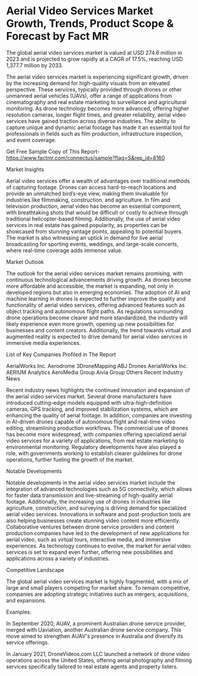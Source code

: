 # Aerial Video Services Market Growth, Trends, Product Scope & Forecast by Fact MR

The global aerial video services market is valued at USD 274.6 million in 2023 and is projected to grow rapidly at a CAGR of 17.5%, reaching USD 1,377.7 million by 2033.

The aerial video services market is experiencing significant growth, driven by the increasing demand for high-quality visuals from an elevated perspective. These services, typically provided through drones or other unmanned aerial vehicles (UAVs), offer a range of applications from cinematography and real estate marketing to surveillance and agricultural monitoring. As drone technology becomes more advanced, offering higher resolution cameras, longer flight times, and greater reliability, aerial video services have gained traction across diverse industries. The ability to capture unique and dynamic aerial footage has made it an essential tool for professionals in fields such as film production, infrastructure inspection, and event coverage.

Get Free Sample Copy of This Report-https://www.factmr.com/connectus/sample?flag=S&rep_id=8160

Market Insights

Aerial video services offer a wealth of advantages over traditional methods of capturing footage. Drones can access hard-to-reach locations and provide an unmatched bird’s-eye view, making them invaluable for industries like filmmaking, construction, and agriculture. In film and television production, aerial video has become an essential component, with breathtaking shots that would be difficult or costly to achieve through traditional helicopter-based filming. Additionally, the use of aerial video services in real estate has gained popularity, as properties can be showcased from stunning vantage points, appealing to potential buyers. The market is also witnessing an uptick in demand for live aerial broadcasting for sporting events, weddings, and large-scale concerts, where real-time coverage adds immense value.

Market Outlook

The outlook for the aerial video services market remains promising, with continuous technological advancements driving growth. As drones become more affordable and accessible, the market is expanding, not only in developed regions but also in emerging economies. The adoption of AI and machine learning in drones is expected to further improve the quality and functionality of aerial video services, offering advanced features such as object tracking and autonomous flight paths. As regulations surrounding drone operations become clearer and more standardized, the industry will likely experience even more growth, opening up new possibilities for businesses and content creators. Additionally, the trend towards virtual and augmented reality is expected to drive demand for aerial video services in immersive media experiences.

List of Key Companies Profiled in The Report

AerialWorks Inc.
Aerodrome
3DroneMapping
ABJ Drones
AerialWorks Inc.
AERIUM Analytics
AeroMedia Group
Aivia Group
Others
Recent Industry News

Recent industry news highlights the continued innovation and expansion of the aerial video services market. Several drone manufacturers have introduced cutting-edge models equipped with ultra-high-definition cameras, GPS tracking, and improved stabilization systems, which are enhancing the quality of aerial footage. In addition, companies are investing in AI-driven drones capable of autonomous flight and real-time video editing, streamlining production workflows. The commercial use of drones has become more widespread, with companies offering specialized aerial video services for a variety of applications, from real estate marketing to environmental monitoring. Regulatory developments have also played a role, with governments working to establish clearer guidelines for drone operations, further fueling the growth of the market.

Notable Developments

Notable developments in the aerial video services market include the integration of advanced technologies such as 5G connectivity, which allows for faster data transmission and live-streaming of high-quality aerial footage. Additionally, the increasing use of drones in industries like agriculture, construction, and surveying is driving demand for specialized aerial video services. Innovations in software and post-production tools are also helping businesses create stunning video content more efficiently. Collaborative ventures between drone service providers and content production companies have led to the development of new applications for aerial video, such as virtual tours, interactive media, and immersive experiences. As technology continues to evolve, the market for aerial video services is set to expand even further, offering new possibilities and applications across a variety of industries.

Competitive Landscape

The global aerial video services market is highly fragmented, with a mix of large and small players competing for market share. To remain competitive, companies are adopting strategic initiatives such as mergers, acquisitions, and expansions.

Examples:

In September 2020, AUAV, a prominent Australian drone service provider, merged with Uaviation, another Australian drone service company. This move aimed to strengthen AUAV's presence in Australia and diversify its service offerings.

In January 2021, DroneVideos.com LLC launched a network of drone video operations across the United States, offering aerial photography and filming services specifically tailored to real estate agents and property listers.
